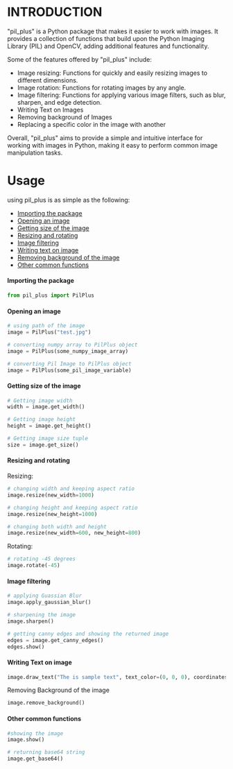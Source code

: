 # INTRODUCTION

"pil_plus" is a Python package that makes it easier to work with images. It provides a collection of functions that build upon the Python Imaging Library (PIL) and OpenCV, adding additional features and functionality.

Some of the features offered by "pil_plus" include:

* Image resizing: Functions for quickly and easily resizing images to different dimensions.
* Image rotation: Functions for rotating images by any angle.
* Image filtering: Functions for applying various image filters, such as blur, sharpen, and edge detection.
* Writing Text on Images
* Removing background of Images
* Replacing a specific color in the image with another

Overall, "pil_plus" aims to provide a simple and intuitive interface for working with images in Python, making it easy to perform common image manipulation tasks.

# Usage

using pil_plus is as simple as the following:

* [Importing the package](#importing-the-package)
* [Opening an image](#opening-an-image)
* [Getting size of the image](#getting-size-of-the-image)
* [Resizing and rotating](#resizing-and-rotating)
* [Image filtering](#image-filtering)
* [Writing text on image](#writing-text-on-image)
* [Removing background of the image](#removing-background-of-the-image)
* [Other common functions](#other-common-functions)

#### Importing the package
```python
from pil_plus import PilPlus
```
#### Opening an image
```python
# using path of the image
image = PilPlus("test.jpg")

# converting numpy array to PilPlus object
image = PilPlus(some_numpy_image_array)

# converting Pil Image to PilPlus object
image = PilPlus(some_pil_image_variable)
```
#### Getting size of the image
```python
# Getting image width
width = image.get_width()

# Getting image height
height = image.get_height()

# Getting image size tuple
size = image.get_size()
```
#### Resizing and rotating

Resizing:
```python
# changing width and keeping aspect ratio
image.resize(new_width=1000)

# changing height and keeping aspect ratio
image.resize(new_height=1000)

# changing both width and height
image.resize(new_width=600, new_height=800)
```
Rotating:
```python
# rotating -45 degrees
image.rotate(-45)
```
#### Image filtering
```python
# applying Guassian Blur
image.apply_gaussian_blur()

# sharpening the image
image.sharpen()

# getting canny edges and showing the returned image
edges = image.get_canny_edges()
edges.show()
```
#### Writing Text on image
```python
image.draw_text("The is sample text", text_color=(0, 0, 0), coordinates=(0, 0))
```
Removing Background of the image
```python
image.remove_background()
```
#### Other common functions
```python
#showing the image
image.show()

# returning base64 string
image.get_base64()
```

